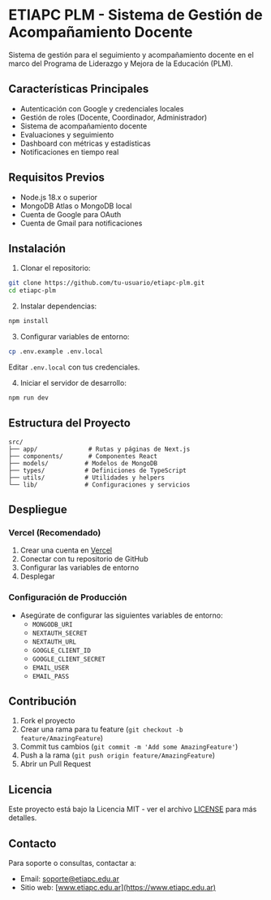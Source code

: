 # ETIAPC PLM - Sistema de Gestión de Acompañamiento Docente

Sistema de gestión para el seguimiento y acompañamiento docente en el marco del Programa de Liderazgo y Mejora de la Educación (PLM).

## Características Principales

- Autenticación con Google y credenciales locales
- Gestión de roles (Docente, Coordinador, Administrador)
- Sistema de acompañamiento docente
- Evaluaciones y seguimiento
- Dashboard con métricas y estadísticas
- Notificaciones en tiempo real

## Requisitos Previos

- Node.js 18.x o superior
- MongoDB Atlas o MongoDB local
- Cuenta de Google para OAuth
- Cuenta de Gmail para notificaciones

## Instalación

1. Clonar el repositorio:
```bash
git clone https://github.com/tu-usuario/etiapc-plm.git
cd etiapc-plm
```

2. Instalar dependencias:
```bash
npm install
```

3. Configurar variables de entorno:
```bash
cp .env.example .env.local
```
Editar `.env.local` con tus credenciales.

4. Iniciar el servidor de desarrollo:
```bash
npm run dev
```

## Estructura del Proyecto

```
src/
├── app/              # Rutas y páginas de Next.js
├── components/       # Componentes React
├── models/          # Modelos de MongoDB
├── types/           # Definiciones de TypeScript
├── utils/           # Utilidades y helpers
└── lib/             # Configuraciones y servicios
```

## Despliegue

### Vercel (Recomendado)

1. Crear una cuenta en [Vercel](https://vercel.com)
2. Conectar con tu repositorio de GitHub
3. Configurar las variables de entorno
4. Desplegar

### Configuración de Producción

- Asegúrate de configurar las siguientes variables de entorno:
  - `MONGODB_URI`
  - `NEXTAUTH_SECRET`
  - `NEXTAUTH_URL`
  - `GOOGLE_CLIENT_ID`
  - `GOOGLE_CLIENT_SECRET`
  - `EMAIL_USER`
  - `EMAIL_PASS`

## Contribución

1. Fork el proyecto
2. Crear una rama para tu feature (`git checkout -b feature/AmazingFeature`)
3. Commit tus cambios (`git commit -m 'Add some AmazingFeature'`)
4. Push a la rama (`git push origin feature/AmazingFeature`)
5. Abrir un Pull Request

## Licencia

Este proyecto está bajo la Licencia MIT - ver el archivo [LICENSE](LICENSE) para más detalles.

## Contacto

Para soporte o consultas, contactar a:
- Email: soporte@etiapc.edu.ar
- Sitio web: [www.etiapc.edu.ar](https://www.etiapc.edu.ar)
